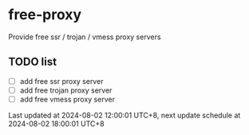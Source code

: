 
# free-proxy
Provide free ssr / trojan / vmess proxy servers


## TODO list
- [ ] add free ssr proxy server
- [ ] add free trojan proxy server
- [ ] add free vmess proxy server

Last updated at 2024-08-02 12:00:01 UTC+8, next update schedule at 2024-08-02 18:00:01 UTC+8

